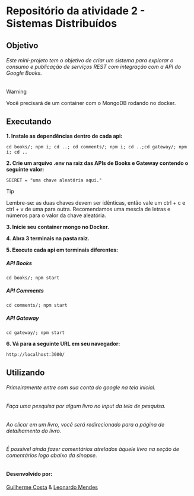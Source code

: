 # Repositório da atividade 2 - Sistemas Distribuídos

## Objetivo

###### Este mini-projeto tem o objetivo de criar um sistema para explorar o consumo e publicação de serviços REST com integração com a API do Google Books.

> [!WARNING]
> Você precisará de um container com o MongoDB rodando no docker.


## Executando

**1. Instale as dependências dentro de cada api:**

```
cd books/; npm i; cd ..; cd comments/; npm i; cd ..;cd gateway/; npm i; cd ..
```

**2. Crie um arquivo .env na raiz das APIs de Books e Gateway contendo o seguinte valor:**

```
SECRET = "uma chave aleatória aqui."
```

> [!TIP]
> Lembre-se: as duas chaves devem ser idênticas, então vale um ctrl + c e ctrl + v de uma para outra.
> Recomendamos uma mescla de letras e números para o valor da chave aleatória.


**3. Inicie seu container mongo no Docker.**

**4. Abra 3 terminais na pasta raiz.**

**5. Execute cada api em terminais diferentes:**

##### API Books

```
cd books/; npm start
```

##### API Comments

```
cd comments/; npm start
```

##### API Gateway

```
cd gateway/; npm start
```

**6. Vá para a seguinte URL em seu navegador:**

```
http://localhost:3000/
```

## Utilizando

###### Primeiramente entre com sua conta do google na tela inicial.

###### Faça uma pesquisa por algum livro no input da tela de pesquisa.

###### Ao clicar em um livro, você será redirecionado para a página de detalhamento do livro.

###### É possível ainda fazer comentários atrelados àquele livro na seção de comentários logo abaixo da sinopse.

#### Desenvolvido por:

[Guilherme Costa](https://github.com/guilhercos) & [Leonardo Mendes](https://github.com/leomendes18)